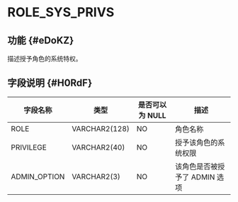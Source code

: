 ROLE_SYS_PRIVS 
===================================



功能 {#eDoKZ}
-----------

描述授予角色的系统特权。

字段说明 {#H0RdF}
-------------



|   **字段名称**   |    **类型**     | **是否可以为 NULL** |       **描述**       |
|--------------|---------------|----------------|--------------------|
| ROLE         | VARCHAR2(128) | NO             | 角色名称               |
| PRIVILEGE    | VARCHAR2(40)  | NO             | 授予该角色的系统权限         |
| ADMIN_OPTION | VARCHAR2(3)   | NO             | 该角色是否被授予了 ADMIN 选项 |



